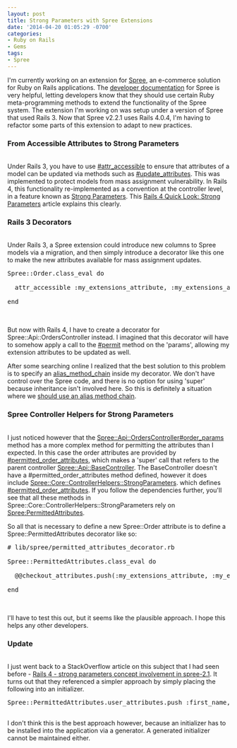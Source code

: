 ```yaml
---
layout: post
title: Strong Parameters with Spree Extensions
date: '2014-04-20 01:05:29 -0700'
categories:
- Ruby on Rails
- Gems
tags:
- Spree
---
```

<p>I'm currently working on an extension for <a href="https://github.com/spree/spree" target="_blank">Spree</a>, an e-commerce solution for Ruby on Rails applications. The <a href="http://guides.spreecommerce.com/developer/" target="_blank">developer documentation</a> for Spree is very helpful, letting developers know that they should use certain Ruby meta-programming methods to extend the functionality of the Spree system. The extension I'm working on was setup under a version of Spree that used Rails 3. Now that Spree v2.2.1 uses Rails 4.0.4, I'm having to refactor some parts of this extension to adapt to new practices.</p>
<h3>From Accessible Attributes to Strong Parameters</h3><br />
Under Rails 3, you have to use <a href="http://apidock.com/rails/ActiveModel/MassAssignmentSecurity/ClassMethods/attr_accessible" target="_blank">#attr_accessible</a> to ensure that attributes of a model can be updated via methods such as <a href="http://apidock.com/rails/ActiveResource/Base/update_attributes" target="_blank">#update_attributes</a>. This was implemented to protect models from mass assignment vulnerability. In Rails 4, this functionality re-implemented as a convention at the controller level, in a feature known as <a href="http://apidock.com/rails/ActionController/StrongParameters" target="_blank">Strong Parameters</a>. This <a href="http://www.sitepoint.com/rails-4-quick-look-strong-parameters/" target="_blank">Rails 4 Quick Look: Strong Parameters</a> article explains this clearly.</p>
<h3>Rails 3 Decorators</h3><br />
Under Rails 3, a Spree extension could introduce new columns to Spree models via a migration, and then simply introduce a decorator like this one to make the new attributes available for mass assignment updates.</p>
<pre class="brush:rails">Spree::Order.class_eval do<br />
  attr_accessible :my_extensions_attribute, :my_extensions_attribute2<br />
end<br />
</pre><br />
But now with Rails 4, I have to create a decorator for Spree::Api::OrdersController instead. I imagined that this decorator will have to somehow apply a call to the <a href="http://apidock.com/rails/ActionController/Parameters/permit" target="_blank">#permit</a> method on the 'params', allowing my extension attributes to be updated as well.</p>
<p>After some searching online I realized that the best solution to this problem is to specify an <a href="http://apidock.com/rails/Module/alias_method_chain" target="_blank">alias_method_chain</a> inside my decorator. We don't have control over the Spree code, and there is no option for using 'super' because inheritance isn't involved here. So this is definitely a situation where we <a href="http://erniemiller.org/2011/02/03/when-to-use-alias_method_chain/" target="_blank">should use an alias method chain</a>.</p>
<h3>Spree Controller Helpers for Strong Parameters</h3><br />
I just noticed however that the <a href="https://github.com/spree/spree/blob/e2bd38d4/api/app/controllers/spree/api/orders_controller.rb#L93" target="_blank">Spree::Api::OrdersController#order_params</a> method has a more complex method for permitting the attributes than I expected. In this case the order attributes are provided by <a href="https://github.com/spree/spree/blob/e2bd38d4/api/app/controllers/spree/api/orders_controller.rb#L107" target="_blank">#permitted_order_attributes</a>, which makes a 'super' call that refers to the parent controller <a href="https://github.com/spree/spree/blob/e2bd38d4/api/app/controllers/spree/api/base_controller.rb" target="_blank">Spree::Api::BaseController</a>. The BaseController doesn't have a #permitted_order_attributes method defined, however it does include <a href="https://github.com/spree/spree/blob/e2bd38d4/core/lib/spree/core/controller_helpers/strong_parameters.rb" target="_blank">Spree::Core::ControllerHelpers::StrongParameters</a>. which defines <a href="https://github.com/spree/spree/blob/e2bd38d4/core/lib/spree/core/controller_helpers/strong_parameters.rb#L28" target="_blank">#permitted_order_attributes</a>. If you follow the dependencies further, you'll see that all these methods in Spree::Core::ControllerHelpers::StrongParameters rely on <a href="https://github.com/spree/spree/blob/e2bd38d4/core/lib/spree/permitted_attributes.rb" target="_blank">Spree:PermittedAttributes</a>.</p>
<p>So all that is necessary to define a new Spree::Order attribute is to define a Spree::PermittedAttributes decorator like so:</p>
<pre class="brush:rails"># lib/spree/permitted_attributes_decorator.rb<br />
Spree::PermittedAttributes.class_eval do<br />
  @@checkout_attributes.push(:my_extensions_attribute, :my_extensions_attribute2)<br />
end<br />
</pre><br />
I'll have to test this out, but it seems like the plausible approach. I hope this helps any other developers.</p>
<h3>Update</h3><br />
I just went back to a StackOverflow article on this subject that I had seen before - <a href="http://stackoverflow.com/questions/19924702/rails-4-strong-parameters-concept-involvement-in-spree-2-1" target="_blank">Rails 4 - strong parameters concept involvement in spree-2.1</a>. It turns out that they referenced a simpler approach by simply placing the following into an initializer.</p>
<pre class="brush:rails">
Spree::PermittedAttributes.user_attributes.push :first_name, :last_name<br />
</pre></p>
<p>I don't think this is the best approach however, because an initializer has to be installed into the application via a generator. A generated initializer cannot be maintained either.</p>
